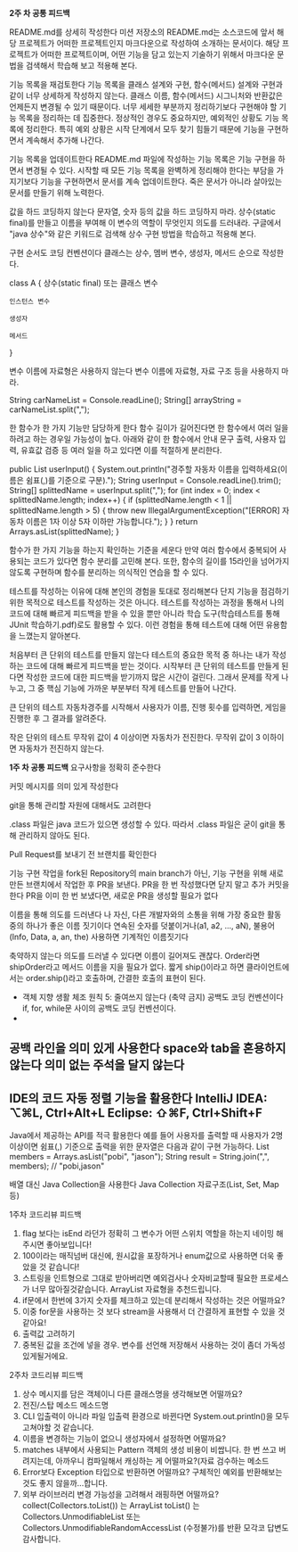 **2주 차 공통 피드백**

README.md를 상세히 작성한다
미션 저장소의 README.md는 소스코드에 앞서 해당 프로젝트가 어떠한 프로젝트인지 마크다운으로 작성하여 소개하는 문서이다.
해당 프로젝트가 어떠한 프로젝트이며, 어떤 기능을 담고 있는지 기술하기 위해서 마크다운 문법을 검색해서 학습해 보고 적용해 본다.

기능 목록을 재검토한다
기능 목록을 클래스 설계와 구현, 함수(메서드) 설계와 구현과 같이 너무 상세하게 작성하지 않는다. 클래스 이름,
함수(메서드) 시그니처와 반환값은 언제든지 변경될 수 있기 때문이다.
너무 세세한 부분까지 정리하기보다 구현해야 할 기능 목록을 정리하는 데 집중한다. 정상적인 경우도 중요하지만, 예외적인 상황도 기능 목록에 정리한다.
특히 예외 상황은 시작 단계에서 모두 찾기 힘들기 때문에 기능을 구현하면서 계속해서 추가해 나간다.

기능 목록을 업데이트한다
README.md 파일에 작성하는 기능 목록은 기능 구현을 하면서 변경될 수 있다.
시작할 때 모든 기능 목록을 완벽하게 정리해야 한다는 부담을 가지기보다 기능을 구현하면서 문서를 계속 업데이트한다.
죽은 문서가 아니라 살아있는 문서를 만들기 위해 노력한다.

값을 하드 코딩하지 않는다
문자열, 숫자 등의 값을 하드 코딩하지 마라. 상수(static final)를 만들고 이름을 부여해 이 변수의 역할이 무엇인지 의도를 드러내라.
구글에서 "java 상수"와 같은 키워드로 검색해 상수 구현 방법을 학습하고 적용해 본다.

구현 순서도 코딩 컨벤션이다
클래스는 상수, 멤버 변수, 생성자, 메서드 순으로 작성한다.

class A {
상수(static final) 또는 클래스 변수

    인스턴스 변수

    생성자

    메서드
}

변수 이름에 자료형은 사용하지 않는다
변수 이름에 자료형, 자료 구조 등을 사용하지 마라.

String carNameList = Console.readLine();
String[] arrayString = carNameList.split(",");

한 함수가 한 가지 기능만 담당하게 한다
함수 길이가 길어진다면 한 함수에서 여러 일을 하려고 하는 경우일 가능성이 높다. 
아래와 같이 한 함수에서 안내 문구 출력, 사용자 입력, 유효값 검증 등 여러 일을 하고 있다면 이를 적절하게 분리한다.

public List<String> userInput() {
System.out.println("경주할 자동차 이름을 입력하세요(이름은 쉼표(,)를 기준으로 구분).");
String userInput = Console.readLine().trim();
String[] splittedName = userInput.split(",");
for (int index = 0; index < splittedName.length; index++) {
if (splittedName.length < 1 || splittedName.length > 5) {
throw new IllegalArgumentException("[ERROR] 자동차 이름은 1자 이상 5자 이하만 가능합니다.");
}
}
return Arrays.asList(splittedName);
}

함수가 한 가지 기능을 하는지 확인하는 기준을 세운다
만약 여러 함수에서 중복되어 사용되는 코드가 있다면 함수 분리를 고민해 본다.
또한, 함수의 길이를 15라인을 넘어가지 않도록 구현하며 함수를 분리하는 의식적인 연습을 할 수 있다.

테스트를 작성하는 이유에 대해 본인의 경험을 토대로 정리해본다
단지 기능을 점검하기 위한 목적으로 테스트를 작성하는 것은 아니다.
테스트를 작성하는 과정을 통해서 나의 코드에 대해 빠르게 피드백을 받을 수 있을 뿐만 아니라
학습 도구(학습테스트를 통해 JUnit 학습하기.pdf)로도 활용할 수 있다. 이런 경험을 통해 테스트에 대해 어떤 유용함을 느꼈는지 알아본다.

처음부터 큰 단위의 테스트를 만들지 않는다
테스트의 중요한 목적 중 하나는 내가 작성하는 코드에 대해 빠르게 피드백을 받는 것이다.
시작부터 큰 단위의 테스트를 만들게 된다면 작성한 코드에 대한 피드백을 받기까지 많은 시간이 걸린다.
그래서 문제를 작게 나누고, 그 중 핵심 기능에 가까운 부분부터 작게 테스트를 만들어 나간다.

큰 단위의 테스트
자동차경주를 시작해서 사용자가 이름, 진행 횟수를 입력하면, 게임을 진행한 후 그 결과를 알려준다.

작은 단위의 테스트
무작위 값이 4 이상이면 자동차가 전진한다.
무작위 값이 3 이하이면 자동차가 전진하지 않는다.

**1주 차 공통 피드백**
요구사항을 정확히 준수한다

커밋 메시지를 의미 있게 작성한다

git을 통해 관리할 자원에 대해서도 고려한다

.class 파일은 java 코드가 있으면 생성할 수 있다. 따라서 .class 파일은 굳이 git을 통해 관리하지 않아도 된다.

Pull Request를 보내기 전 브랜치를 확인한다

기능 구현 작업을 fork된 Repository의 main branch가 아닌, 기능 구현을 위해 새로 만든 브랜치에서 작업한 후 PR을 보낸다.
PR을 한 번 작성했다면 닫지 말고
추가 커밋을 한다
PR을 이미 한 번 보냈다면, 새로운 PR을 생성할 필요가 없다

이름을 통해 의도를 드러낸다
나 자신, 다른 개발자와의 소통을 위해 가장 중요한 활동 중의 하나가 좋은 이름 짓기이다
연속된 숫자를 덧붙이거나(a1, a2, ..., aN), 불용어(Info, Data, a, an, the) 사용하면 기계적인 이름짓기다

축약하지 않는다
의도를 드러낼 수 있다면 이름이 길어져도 괜찮다.
Order라면 shipOrder라고 메서드 이름을 지을 필요가 없다.
짧게 ship()이라고 하면 클라이언트에서는 order.ship()라고 호출하며, 간결한 호출의 표현이 된다.
- 객체 지향 생활 체조 원칙 5: 줄여쓰지 않는다 (축약 금지)
  공백도 코딩 컨벤션이다
  if, for, while문 사이의 공백도 코딩 컨벤션이다.
-
공백 라인을 의미 있게 사용한다
space와 tab을 혼용하지 않는다
의미 없는 주석을 달지 않는다
-
IDE의 코드 자동 정렬 기능을 활용한다
IntelliJ IDEA: ⌥⌘L, Ctrl+Alt+L
Eclipse: ⇧⌘F, Ctrl+Shift+F
-
Java에서 제공하는 API를 적극 활용한다
예를 들어 사용자를 출력할 때 사용자가 2명 이상이면 쉼표(,) 기준으로 출력을 위한 문자열은 다음과 같이 구현 가능하다.
List<String> members = Arrays.asList("pobi", "jason");
String result = String.join(",", members); // "pobi,jason"

배열 대신 Java Collection을 사용한다
Java Collection 자료구조(List, Set, Map 등)



1주차 코드리뷰 피드백
1. flag 보다는 isEnd 라던가 정확히 그 변수가 어떤 스위치 역할을 하는지 네이밍 해주시면 좋아보입니다!
2. 100이라는 매직넘버 대신에, 원시값을 포장하거나 enum값으로 사용하면 더욱 좋았을 것 같습니다!
3. 스트링을 인트형으로 그대로 받아버리면 예외검사나 숫자비교할때 필요한 프로세스가 너무 많아질것같습니다. ArrayList 자료형을 추천드립니다.
4. if문에서 한번에 3가지 숫자를 체크하고 있는데 분리해서 작성하는 것은 어떨까요?
5. 이중 for문을 사용하는 것 보다 stream을 사용해서 더 간결하게 표현할 수 있을 것 같아요!
6. 출력값 고려하기
7. 중복된 값을 조건에 넣을 경우. 변수를 선언해 저장해서 사용하는 것이 좀더 가독성있게될거에요.

2주차 코드리뷰 피드백
1. 상수 메시지를 담은 객체이니 다른 클래스명을 생각해보면 어떨까요?
2. 전진/스탑 메소드 메소드명
3. CLI 입출력이 아니라 파일 입출력 환경으로 바뀐다면 System.out.println()을 모두 고쳐야할 것 같습니다.
4. 이름을 변경하는 기능이 없으니 생성자에서 설정하면 어떨까요?
5. matches 내부에서 사용되는 Pattern 객체의 생성 비용이 비쌉니다. 한 번 쓰고 버려지는데, 아까우니 컴파일해서 캐싱하는 게 어떨까요?(자료 검수하는 메소드
6. Error보다 Exception 타입으로 반환하면 어떨까요? 구체적인 예외를 반환해보는 것도 좋지 않을까...합니다.
7. 외부 라이브러리 변경 가능성을 고려해서 래핑하면 어떨까요?
   collect(Collectors.toList()) 는 ArrayList
   toList() 는 Collectors.UnmodifiableList 또는 Collectors.UnmodifiableRandomAccessList (수정불가)를 반환
   모각코 답변도 감사합니다.

